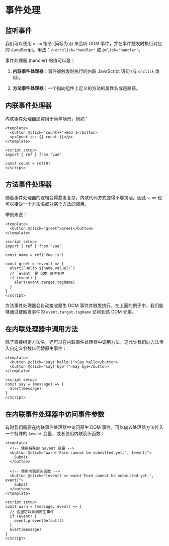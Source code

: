 <script setup>
import MethodHandlers from './event-demos/method-handlers.vue'
import InlineHandlers from './event-demos/inline-handlers.vue'
import CallingMethodsInInlineHandlers from './event-demos/calling-methods-in-inline-handlers.vue'
import AccessingEventArgumentInInlineHandlers from './event-demos/accessing-event-argument-in-inline-handlers.vue'
</script>

# 事件处理

## 监听事件

我们可以使用 `v-on` 指令 (简写为 `@`) 来监听 DOM 事件，并在事件触发时执行对应的 JavaScript。用法：`v-on:click="handler"` 或 `@click="handler"`。

事件处理器 (handler) 的值可以是：

1. **内联事件处理器**：事件被触发时执行的内联 JavaScript 语句 (与 `onclick` 类似)。

2. **方法事件处理器**：一个指向组件上定义的方法的属性名或是路径。

## 内联事件处理器

内联事件处理器通常用于简单场景，例如：

```vue
<template>
  <button @click="count++">Add 1</button>
  <p>Count is: {{ count }}</p>
</template>

<script setup>
import { ref } from 'vue'

const count = ref(0)
</script>
```

<inline-handlers />

## 方法事件处理器

随着事件处理器的逻辑变得愈发复杂，内联代码方式变得不够灵活。因此 `v-on` 也可以接受一个方法名或对某个方法的调用。

举例来说：

```vue
<template>
  <button @click="greet">Greet</button>
</template>

<script setup>
import { ref } from 'vue'

const name = ref('Vue.js')

const greet = (event) => {
  alert(`Hello ${name.value}!`)
  // `event` 是 DOM 原生事件
  if (event) {
    alert(event.target.tagName)
  }
}
</script>
```

<method-handlers />

方法事件处理器会自动接收原生 DOM 事件并触发执行。在上面的例子中，我们能够通过被触发事件的 `event.target.tagName` 访问到该 DOM 元素。

## 在内联处理器中调用方法

除了直接绑定方法名，还可以在内联事件处理器中调用方法。这允许我们向方法传入自定义参数以代替原生事件：

```vue
<template>
  <button @click="say('hello')">Say hello</button>
  <button @click="say('bye')">Say bye</button>
</template>

<script setup>
const say = (message) => {
  alert(message)
}
</script>
```

<calling-methods-in-inline-handlers />

## 在内联事件处理器中访问事件参数

有时我们需要在内联事件处理器中访问原生 DOM 事件。可以向该处理器方法传入一个特殊的 `$event` 变量，或者使用内联箭头函数：

<!-- prettier-ignore -->
```vue
<template>
  <!-- 使用特殊的 $event 变量 -->
  <button @click="warn('Form cannot be submitted yet.', $event)">
    Submit
  </button>

  <!-- 使用内联箭头函数 -->
  <button @click="(event) => warn('Form cannot be submitted yet.', event)">
    Submit
  </button>
</template>

<script setup>
const warn = (message, event) => {
  // 这里可以访问原生事件
  if (event) {
    event.preventDefault()
  }
  alert(message)
}
</script>
```

<accessing-event-argument-in-inline-handlers />
